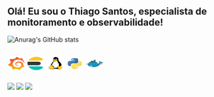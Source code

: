 ## Olá! Eu sou o Thiago Santos, especialista de monitoramento e observabilidade!

![Anurag's GitHub stats](https://github-readme-stats.vercel.app/api?username=ZTaigho&show_icons=true&theme=transparent)

<div style="display: inline_block"><br>
  <img align="center" alt="Grafana" height="30" width="40" src="https://raw.githubusercontent.com/devicons/devicon/master/icons/grafana/grafana-original.svg">
  <img align="center" alt="Elastic" height="30" width="40" src="https://raw.githubusercontent.com/devicons/devicon/master/icons/elasticsearch/elasticsearch-original.svg">
  <img align="center" alt="Linux" height="30" width="40" src="https://raw.githubusercontent.com/devicons/devicon/master/icons/linux/linux-original.svg">
  <img align="center" alt="Python" height="30" width="40" src="https://raw.githubusercontent.com/devicons/devicon/master/icons/python/python-original.svg">
  <img align="center" alt="Docker" height="30" width="40" src="https://raw.githubusercontent.com/devicons/devicon/master/icons/docker/docker-original.svg">
</div>


  
## 

<div> 
  <a href="https://www.instagram.com/thiago_s18/" target="_blank"><img src="https://img.shields.io/badge/-Instagram-%23E4405F?style=for-the-badge&logo=instagram&logoColor=white" target="_blank"></a>
  <a href = "mailto:tsantos@flowbix.com"><img src="https://img.shields.io/badge/-EMAIL-%23333?style=for-the-badge&logo=microsoft-outlook&logoColor=white" target="_blank"></a>
  <a href="https://www.linkedin.com/in/thiago-souza-694057212" target="_blank"><img src="https://img.shields.io/badge/-LinkedIn-%230077B5?style=for-the-badge&logo=linkedin&logoColor=white" target="_blank"></a> 
</div>
